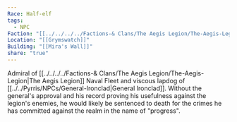 ```yaml
---
Race: Half-elf
tags:
  - NPC
Faction: "[[../../../../Factions-& Clans/The Aegis Legion/The-Aegis-Legion|The Aegis Legion]]"
Location: "[[Grymswatch]]"
Building: "[[Mira's Wall]]"
share: "true"
---
```



Admiral of [[../../../../Factions-& Clans/The Aegis Legion/The-Aegis-Legion|The Aegis Legion]] Naval Fleet and viscous lapdog of [[../../Pyrris/NPCs/General-Ironclad|General Ironclad]]. Without the general's approval and his record proving his usefulness against the legion's enemies, he would likely be sentenced to death for the crimes he has committed against the realm in the name of "progress". 